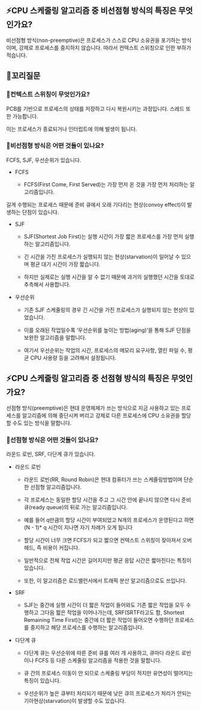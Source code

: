## ⚡CPU 스케줄링 알고리즘 중 비선점형 방식의 특징은 무엇인가요?

비선점형 방식(non-preemptive)은 프로세스가 스스로 CPU 소유권을 포기하는 방식이며, 강제로 프로세스를 중지하지 않습니다. 따라서 컨텍스트 스위칭으로 인한 부하가 적습니다.

## 🔁꼬리질문

### 🤔컨텍스트 스위칭이 무엇인가요?

PCB를 기반으로 프로세스의 상태를 저장하고 다시 복원시키는 과정입니다. 스레드 또한 가능합니다.

이는 프로세스가 종료되거나 인터럽트에 의해 발생이 됩니다.

### 🤔비선점형 방식은 어떤 것들이 있나요?

FCFS, SJF, 우선순위가 있습니다.

- FCFS

  - FCFS(First Come, First Served)는 가장 먼저 온 것을 가장 먼저 처리하는 알고리즘입니다.

길게 수행되는 프로세스 때문에 준비 큐에서 오래 기다리는 현상(convoy effect)이 발생하는 단점이 있습니다.

- SJF

  - SJF(Shortest Job First)는 실행 시간이 가장 짧은 프로세스를 가장 먼저 실행하는 알고리즘입니다.

  - 긴 시간을 가진 프로세스가 실행되지 않는 현상(starvation)이 일어날 수 있으며 평균 대기 시간이 가장 짧습니다.

  - 하지만 실제로는 실행 시간을 알 수 없기 때문에 과거의 실행했던 시간을 토대로 추측해서 사용합니다.

- 우선순위

  - 기존 SJF 스케줄링의 경우 긴 시간을 가진 프로세스가 실행되지 않는 현상이 있었습니다.

  - 이를 오래된 작업일수록 ‘우선순위를 높이는 방법(aging)’을 통해 SJF 단점을 보완한 알고리즘을 말합니다.

  - 여기서 우선순위는 작업의 시간, 프로세스의 메모리 요구사항, 열린 파일 수, 평균 CPU 사용량 등을 고려해서 설정됩니다.

## ⚡CPU 스케줄링 알고리즘 중 선점형 방식의 특징은 무엇인가요?

선점형 방식(preemptive)은 현대 운영체제가 쓰는 방식으로 지금 사용하고 있는 프로세스를 알고리즘에 의해 중단시켜 버리고 강제로 다른 프로세스에 CPU 소유권을 할당할 수도 있는 방식을 말합니다.

### 🤔선점형 방식은 어떤 것들이 있나요?

라운드 로빈, SRF, 다단계 큐가 있습니다.

- 라운드 로빈

  - 라운드 로빈(RR, Round Robin)은 현대 컴퓨터가 쓰는 스케줄링방법이며 단순한 선점형 알고리즘입니다.

  - 각 프로세스는 동일한 할당 시간을 주고 그 시간 안에 끝나지 않으면 다시 준비 큐(ready queue)의 뒤로 가는 알고리즘입니다.

  - 예를 들어 q만큼의 할당 시간이 부여되었고 N개의 프로세스가 운영된다고 하면 (N - 1)\* q 시간이 지나면 자기 차례가 오게 됩니다

  - 할당 시간이 너무 크면 FCFS가 되고 짧으면 컨텍스트 스위칭이 잦아져서 오버헤드, 즉 비용이 커집니다.
  - 일반적으로 전체 작업 시간은 길어지지만 평균 응답 시간은 짧아진다는 특징이 있습니다.
  - 또한, 이 알고리즘은 로드밸런서에서 트래픽 분산 알고리즘으로도 쓰입니다.

- SRF

  - SJF는 중간에 실행 시간이 더 짧은 작업이 들어와도 기존 짧은 작업을 모두 수행하고 그다음 짧은 작업을 이어나가는데, SRF(SRTF라고도 함, Shortest Remaining Time First)는 중간에 더 짧은 작업이 들어오면 수행하던 프로세스를 중지하고 해당 프로세스를 수행하는 알고리즘입니다.

- 다단계 큐

  - 다단계 큐는 우선순위에 따른 준비 큐를 여러 개 사용하고, 큐마다 라운드 로빈이나 FCFS 등 다른 스케줄링 알고리즘을 적용한 것을 말합니다.

  - 큐 간의 프로세스 이동이 안 되므로 스케줄링 부담이 적지만 유연성이 떨어지는 특징이 있습니다.

  - 우선순위가 높은 큐부터 처리되기 때문에 낮은 큐의 프로세스가 처리가 안되는 기아현상(starvation)이 발생할 수도 있습니다.
